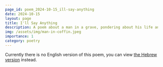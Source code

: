 ```yaml
---
page_id: poem_2024-10-15_ill-say-anything
date: 2024-10-15
layout: page
title: I'll Say Anything
description: A poem about a man in a grave, pondering about his life and what he took with him to that grave
img: /assets/img/man-in-coffin.jpeg
importance: 1
category: poetry
---
```


Currently there is no English version of this poem, you can view [the Hebrew version]({{site.baseurl}}/he-il{{page.url}}) instead.
